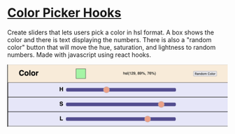 # [Color Picker Hooks](https://color-picker-hooks-victoriatiller.netlify.app)

<!-- ![SDG](./docs/button.png) -->

Create sliders that lets users pick a color in hsl format. A box shows the color and there is text displaying the numbers. There is also a "random color" button that will move the hue, saturation, and lightness to random numbers. Made with javascript using react hooks.

![display](./src/images/lightgreen.png)

